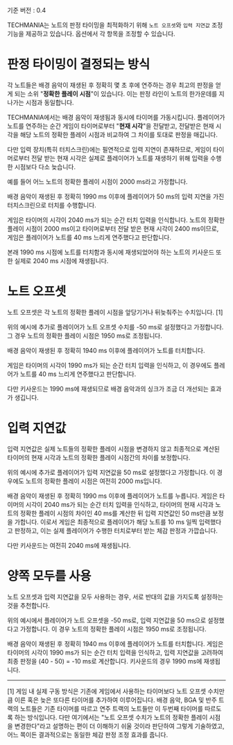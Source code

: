 기준 버전 : 0.4

TECHMANIA는 노트의 판정 타이밍을 최적화하기 위해 `노트 오프셋`와 `입력 지연값` 조정 기능을 제공하고 있습니다.
옵션에서 각 항목을 조정할 수 있습니다.

# 판정 타이밍이 결정되는 방식

각 노트들은 배경 음악이 재생된 후 정확히 몇 초 후에 연주하는 경우 최고의 판정을 얻게 되는 소위 "**정확한 플레이 시점**"이 있습니다.
이는 판정 라인이 노트의 한가운데를 지나가는 시점과 동일합니다.

TECHMANIA에서는 배경 음악이 재생됨과 동시에 타이머를 가동시킵니다.
플레이어가 노트를 연주하는 순간 게임이 타이머로부터 "**현재 시각**"을 전달받고, 전달받은 현재 시각을 해당 노트의 정확한 플레이 시점과 비교하여 그 차이를 토대로 판정을 매깁니다.

다만 입력 장치(특히 터치스크린)에는 필연적으로 입력 지연이 존재하므로, 게임이 타이머로부터 전달 받는 현재 시각은 실제로 플레이어가 노트를 재생하기 위해 입력을 수행한 시점보다 다소 늦습니다.

예를 들어 어느 노트의 정확한 플레이 시점이 2000 ms라고 가정합니다.

배경 음악이 재생된 후 정확히 1990 ms 이후에 플레이어가 50 ms의 입력 지연을 가진 터치스크린으로 터치를 수행합니다.

게임은 타이머의 시각이 2040 ms가 되는 순간 터치 입력을 인식합니다.
노트의 정확한 플레이 시점이 2000 ms이고 타이머로부터 전달 받은 현재 시각이 2400 ms이므로, 게임은 플레이어가 노트를 40 ms 느리게 연주했다고 판단합니다.

본래 1990 ms 시점에 노트를 터치함과 동시에 재생되었어야 하는 노트의 키사운드 또한 실제로 2040 ms 시점에 재생됩니다.

# 노트 오프셋

노트 오프셋은 각 노트의 정확한 플레이 시점을 앞당기거나 뒤늦춰주는 수치입니다. [1]

위의 예시에 추가로 플레이어가 노트 오프셋 수치를 -50 ms로 설정했다고 가정합니다.
그 경우 노트의 정확한 플레이 시점은 1950 ms로 조정됩니다.

배경 음악이 재생된 후 정확히 1940 ms 이후에 플레이어가 노트를 터치합니다.

게임은 타이머의 시각이 1990 ms가 되는 순간 터치 입력을 인식하고, 이 경우에도 플레어가 노트를 40 ms 느리게 연주했다고 판단합니다.

다만 키사운드는 1990 ms에 재생되므로 배경 음악과의 싱크가 조금 더 개선되는 효과가 생깁니다.

# 입력 지연값

입력 지연값은 실제 노트들의 정확한 플레이 시점을 변경하지 않고 최종적으로 계산된 타이머의 현재 시각과 노트의 정확한 플레이 시점간의 차이를 보정합니다.

위의 예시에 추가로 플레이어가 입력 지연값을 50 ms로 설정했다고 가정합니다.
이 경우에도 노트의 정확한 플레이 시점은 여전히 2000 ms입니다.

배경 음악이 재생된 후 정확히 1990 ms 이후에 플레이어가 노트를 누릅니다.
게임은 타이머의 시각이 2040 ms가 되는 순간 터치 입력을 인식하고, 타이머의 현재 시각과 노트의 정확한 플레이 시점의 차이인 40 ms를 계산한 뒤 입력 지연값인 50 ms만큼 보정을 가합니다.
이로서 게임은 최종적으로 플레이어가 해당 노트를 10 ms 일찍 입력했다고 판정하고, 이는 실제 플레이어가 수행한 터치로부터 받는 체감 판정과 가깝습니다.

다만 키사운드는 여전히 2040 ms에 재생됩니다.

# 양쪽 모두를 사용

노트 오프셋과 입력 지연값을 모두 사용하는 경우, 서로 반대의 값을 가지도록 설정하는 것을 추천합니다.

위의 예시에서 플레이어가 노트 오프셋을 -50 ms로, 입력 지연값을 50 ms으로 설정했다고 가정합니다.
이 경우 노트의 정확한 플레이 시점은 1950 ms로 조정됩니다.

배경 음악이 재생된 후 정확히 1940 ms 이후에 플레이어가 노트를 터치합니다.
게임은 타이머의 시각이 1990 ms가 되는 순간 터치 입력을 인식하고, 입력 지연값을 고려하여 최종 판정을 (40 - 50) = -10 ms로 계산합니다.
키사운드의 경우 1990 ms에 재생됩니다.

---

[1] 게임 내 실제 구동 방식은 기존에 게임에서 사용하는 타이머보다 노트 오프셋 수치만큼 이른 혹은 늦은 또다른 타이머를 추가하여 이루어집니다.
배경 음악, BGA 및 반주 트랙의 노트들은 기존 타이머를 따르고 연주 트랙의 노트들만 이 두번째 타이머를 따르도록 하는 방식입니다.
다만 여기에서는 "노트 오프셋 수치가 노트의 정확한 플레이 시점을 변경한다"라고 설명하는 편이 더 이해하기 쉬울 것이라 판단하여 그렇게 기술하였고, 어느 쪽이든 결과적으로는 동일한 체감 판정 조정 효과를 줍니다.
